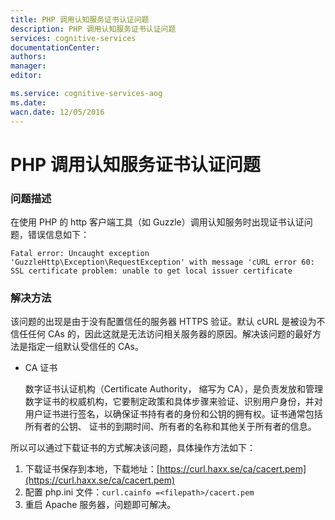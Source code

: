 ```yaml
---
title: PHP 调用认知服务证书认证问题
description: PHP 调用认知服务证书认证问题
services: cognitive-services
documentationCenter: 
authors: 
manager: 
editor: 

ms.service: cognitive-services-aog
ms.date: 
wacn.date: 12/05/2016
---
```


# PHP 调用认知服务证书认证问题 #

### 问题描述 ###

在使用 PHP 的 http 客户端工具（如 Guzzle）调用认知服务时出现证书认证问题，错误信息如下：

    Fatal error: Uncaught exception 'GuzzleHttp\Exception\RequestException' with message 'cURL error 60: SSL certificate problem: unable to get local issuer certificate

### 解决方法 ###

该问题的出现是由于没有配置信任的服务器 HTTPS 验证。默认 cURL 是被设为不信任任何 CAs 的，因此这就是无法访问相关服务器的原因。解决该问题的最好方法是指定一组默认受信任的 CAs。 

- CA 证书

    数字证书认证机构（Certificate Authority， 缩写为 CA），是负责发放和管理数字证书的权威机构，它要制定政策和具体步骤来验证、识别用户身份，并对用户证书进行签名，以确保证书持有者的身份和公钥的拥有权。证书通常包括所有者的公钥、 证书的到期时间、所有者的名称和其他关于所有者的信息。

所以可以通过下载证书的方式解决该问题，具体操作方法如下：

1.	下载证书保存到本地，下载地址：[https://curl.haxx.se/ca/cacert.pem](https://curl.haxx.se/ca/cacert.pem)
2.	配置 php.ini 文件：`curl.cainfo =<filepath>/cacert.pem`
3.	重启 Apache 服务器，问题即可解决。